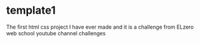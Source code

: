 # template1
The first html css project I have ever made 
and it is a challenge from ELzero web school youtube channel challenges 
